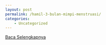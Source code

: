 ```yaml
---
layout: post
permalink: /hamil-3-bulan-mimpi-menstruasi/
categories:
    - Uncategorized
---
```


[Baca Selengkapnya](/02)